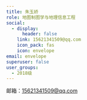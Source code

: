```yaml
---
title: 朱玉娇
role: 地图制图学与地理信息工程
social:
  - display:
      header: false
    link: 15621341509@qq.com
    icon_pack: fas
    icon: envelope
email: envelope
superuser: false
user_groups:
  - 2018级
---
```

邮箱：15621341509@qq.com